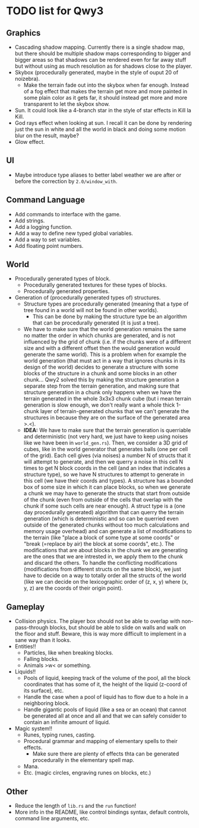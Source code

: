 
# TODO list for Qwy3

## Graphics

- Cascading shadow mapping. Currently there is a single shadow map, but there should be multiple shadow maps corresponding to bigger and bigger areas so that shadows can be rendered even for far away stuff but without using as much resolution as for shadows close to the player.
- Skybox (procedurally generated, maybe in the style of ouput 20 of noizebra).
  - Make the terrain fade out into the skybox when far enough. Instead of a fog effect that makes the terrain get more and more painted in some plain color as it gets far, it should instead get more and more transparent to let the skybox show.
- Sun. It could look like a 4-branch star in the style of star effects in Kill la Kill.
- God rays effect when looking at sun. I recall it can be done by rendering just the sun in white and all the world in black and doing some motion blur on the result, maybe?
- Glow effect.

## UI

- Maybe introduce type aliases to better label weather we are after or before the correction by `2.0/window_with`.

## Command Language

- Add commands to interface with the game.
- Add strings.
- Add a logging function.
- Add a way to define new typed global variables.
- Add a way to set variables.
- Add floating point numbers.

## World

- Procedurally generated types of block.
  - Procedurally generated textures for these types of blocks.
  - Procedurally generated properties.
- Generation of (procedurally generated types of) structures.
  - Structure types are procedurally generated (meaning that a type of tree found in a world will not be found in other worlds).
    - This can be done by making the structure type be an algorithm that can be procedurally generated (it is just a tree).
  - We have to make sure that the world generation remains the same no matter the order in which chunks are generated, and is not influenced by the grid of chunk (i.e. if the chunks were of a different size and with a different offset then the would generation would generate the same world). This is a problem when for example the world generation (that must act in a way that ignores chunks in its design of the world) decides to generate a structure with some blocks of the structure in a chunk and some blocks in an other chunk... Qwy2 solved this by making the structure generation a separate step from the terrain generation, and making sure that structure generation in a chunk only happens when we have the terrain generated in the whole 3x3x3 chunk cube (but i mean terrain generation is slow enough, we don't really want a whole thick 1-chunk layer of terrain-generated chunks that we can't generate the structures in because they are on the surface of the generated area >.<).
  - **IDEA:** We have to make sure that the terrain generation is querriable and deterministic (not very hard, we just have to keep using noises like we have been in `world_gen.rs`). Then, we consider a 3D grid of cubes, like in the world generator that generates balls (one per cell of the grid). Each cell gives (via noises) a number N of structs that it will attempt to generate, and then we querry a noise in this cell N times to get N block coords in the cell (and an index that indicates a structure type), so we have N structures to attempt to generate in this cell (we have their coords and types). A structure has a bounded box of some size in which it can place blocks, so when we generate a chunk we may have to generate the structs that start from outside of the chunk (even from outside of the cells that overlap with the chunk if some such cells are near enough). A struct type is a (one day procedurally generated) algorithm that can querry the terrain generation (which is deterministic and so can be querried even outside of the generated chunks without too much calculations and memory usage overhead) and can generate a list of modifications to the terrain (like "place a block of some type at some coords" or "break (=replace by air) the block at some coords", etc.). The modifications that are about blocks in the chunk we are generating are the ones that we are intrested in, we apply them to the chunk and discard the others. To handle the conflicting modifications (modifications from different structs on the same block), we just have to decide on a way to totally order all the structs of the world (like we can decide on the lexicographic order of (z, x, y) where (x, y, z) are the coords of their origin point).

## Gameplay

- Collision physics. The player box should not be able to overlap with non-pass-through blocks, but should be able to slide on walls and walk on the floor and stuff. Beware, this is way more difficult to implement in a sane way than it looks.
- Entities!!
  - Particles, like when breaking blocks.
  - Falling blocks.
  - Animals >w< or something.
- Liquids!!
  - Pools of liquid, keeping track of the volume of the pool, all the block coordinates that has some of it, the height of the liquid (z-coord of its surface), etc.
  - Handle the case when a pool of liquid has to flow due to a hole in a neighboring block.
  - Handle gigantic pools of liquid (like a sea or an ocean) that cannot be generated all at once and all and that we can safely consider to contain an infinite amount of liquid.
- Magic system!!
  - Runes, typing runes, casting.
  - Procedural grammar and mapping of elementary spells to their effects.
    - Make sure there are plenty of effects thta can be generated procedurally in the elementary spell map.
  - Mana.
  - Etc. (magic circles, engraving runes on blocks, etc.)

## Other

- Reduce the length of `lib.rs` and the `run` function!
- More info in the README, like control bindings syntax, default controls, command line arguments, etc.

